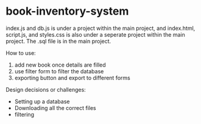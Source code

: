 # book-inventory-system

index.js and db.js is under a project within the main project, and index.html, script.js, and styles.css is also under a seperate project within the main project. The .sql file is in the main project.

How to use:
1. add new book once details are filled
2. use filter form to filter the database
3. exporting button and export to different forms

Design decisions or challenges:
- Setting up a database
- Downloading all the correct files
- filtering

